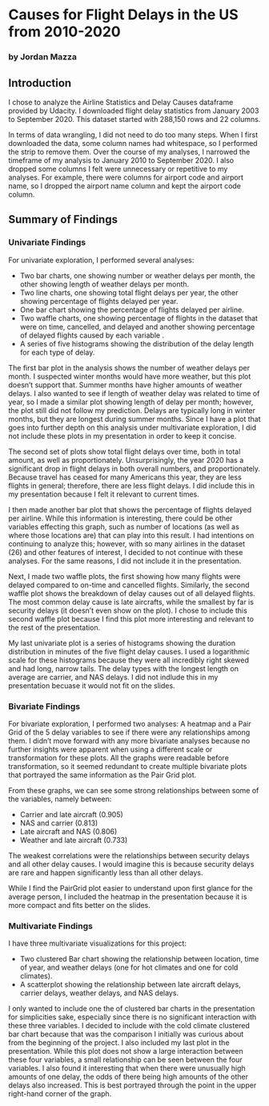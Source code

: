 # Causes for Flight Delays in the US from 2010-2020
### by Jordan Mazza

## Introduction
I chose to analyze the Airline Statistics and Delay Causes dataframe provided by Udacity. I downloaded flight delay statistics from January 2003 to September 2020. This dataset started with 288,150 rows and 22 columns.

In terms of data wrangling, I did not need to do too many steps. When I first downloaded the data, some column names had whitespace, so I performed the strip to remove them. Over the course of my analyses, I narrowed the timeframe of my analysis to January 2010 to September 2020. I also dropped some columns I felt were unnecessary or repetitive to my analyses. For example, there were columns for airport code and airport name, so I dropped the airport name column and kept the airport code column.

## Summary of Findings
### Univariate Findings
For univariate exploration, I performed several analyses:
- Two bar charts, one showing number or weather delays per month, the other showing length of weather delays per month.
- Two line charts, one showing total flight delays per year, the other showing percentage of flights delayed per year.
- One bar chart showing the percentage of flights delayed per airline.
- Two waffle charts, one showing percentage of flights in the dataset that were on time, cancelled, and delayed and another showing percentage of delayed flights caused by each variable .
- A series of five histograms showing the distribution of the delay length for each type of delay.

The first bar plot in the analysis shows the number of weather delays per month. I suspected winter months would have more weather, but this plot doesn’t support that. Summer months have higher amounts of weather delays. I also wanted to see if length of weather delay was related to time of year, so I made a similar plot showing length of delay per month; however, the plot still did not follow my prediction. Delays are typically long in winter months, but they are longest during summer months. Since I have a plot that goes into further depth on this analysis under multivariate exploration, I did not include these plots in my presentation in order to keep it concise.

The second set of plots show total flight delays over time, both in total amount, as well as proportionately. Unsurprisingly, the year 2020 has a significant drop in flight delays in both overall numbers, and proportionately. Because travel has ceased for many Americans this year, they are less flights in general; therefore, there are less flight delays. I did include this in my presentation because I felt it relevant to current times.

I then made another bar plot that shows the percentage of flights delayed per airline. While this information is interesting, there could be other variables effecting this graph, such as number of locations (as well as where those locations are) that can play into this result. I had intentions on continuing to analyze this; however, with so many airlines in the dataset (26) and other features of interest, I decided to not continue with these analyses. For the same reasons, I did not include it in the presentation. 

Next, I made two waffle plots, the first showing how many flights were delayed compared to on-time and cancelled flights. Similarly, the second waffle plot shows the breakdown of delay causes out of all delayed flights. The most common delay cause is late aircrafts, while the smallest by far is security delays (it doesn’t even show on the plot). I chose to include this second waffle plot because I find this plot more interesting and relevant to the rest of the presentation.

My last univariate plot is a series of histograms showing the duration distribution in minutes of the five flight delay causes. I used a logarithmic scale for these histograms because they were all incredibly right skewed and had long, narrow tails. The delay types with the longest length on average are carrier, and NAS delays. I did not indlude this in my presentation becuase it would not fit on the slides. 

### Bivariate Findings
For bivariate exploration, I performed two analyses: A heatmap and a Pair Grid of the 5 delay variables to see if there were any relationships among them. I didn’t move forward with any more bivariate analyses because no further insights were apparent when using a different scale or transformation for these plots. All the graphs were readable before transformation, so it seemed redundant to create multiple bivariate plots that portrayed the same information as the Pair Grid plot.

From these graphs, we can see some strong relationships between some of the variables, namely between:
- Carrier and late aircraft (0.905)
- NAS and carrier (0.813)
- Late aircraft and NAS (0.806)
- Weather and late aircraft (0.733)

The weakest correlations were the relationships between security delays and all other delay causes. I would imagine this is because security delays are rare and happen significantly less than all other delays. 

While I find the PairGrid plot easier to understand upon first glance for the average person, I included the heatmap in the presentation because it is more compact and fits better on the slides.

### Multivariate Findings
I have three multivariate visualizations for this project:
- Two clustered Bar chart showing the relationship between location, time of year, and weather delays (one for hot climates and one for cold climates).
- A scatterplot showing the relationship between late aircraft delays, carrier delays, weather delays, and NAS delays. 

I only wanted to include one the of clustered bar charts in the presentation for simplicities sake, especially since there is no significant interaction with these three variables. I decided to include with the cold climate clustered bar chart because that was the comparison I initially was curious about from the beginning of the project. I also included my last plot in the presentation. While this plot does not show a large interaction between these four variables, a small relationship can be seen between the four variables. I also found it interesting that when there were unusually high amounts of one delay, the odds of there being high amounts of the other delays also increased. This is best portrayed through the point in the upper right-hand corner of the graph.
